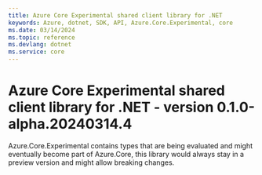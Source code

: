 ```yaml
---
title: Azure Core Experimental shared client library for .NET
keywords: Azure, dotnet, SDK, API, Azure.Core.Experimental, core
ms.date: 03/14/2024
ms.topic: reference
ms.devlang: dotnet
ms.service: core
---
```

# Azure Core Experimental shared client library for .NET - version 0.1.0-alpha.20240314.4 


Azure.Core.Experimental contains types that are being evaluated and might eventually become part of Azure.Core, this library would always stay in a preview version and might allow breaking changes.


